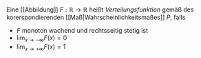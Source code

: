 Eine [[Abbildung]] $F : \mathbb{R} \to \mathbb{R}$ heißt *Verteilungsfunktion* gemäß des korerspondierenden [[Maß|Wahrscheinlichkeitsmaßes]] $P$, falls
- $F$ monoton wachend und rechtsseitig stetig ist
- $\lim_{x \to -\infty} F(x) = 0$
- $\lim_{x \to +\infty} F(x) = 1$